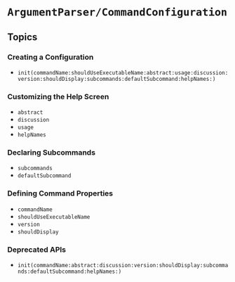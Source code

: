 # ``ArgumentParser/CommandConfiguration``

## Topics

### Creating a Configuration

- ``init(commandName:shouldUseExecutableName:abstract:usage:discussion:version:shouldDisplay:subcommands:defaultSubcommand:helpNames:)``

### Customizing the Help Screen

- ``abstract``
- ``discussion``
- ``usage``
- ``helpNames``

### Declaring Subcommands

- ``subcommands``
- ``defaultSubcommand``

### Defining Command Properties

- ``commandName``
- ``shouldUseExecutableName``
- ``version``
- ``shouldDisplay``

### Deprecated APIs

- ``init(commandName:abstract:discussion:version:shouldDisplay:subcommands:defaultSubcommand:helpNames:)``

